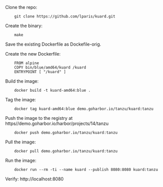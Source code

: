 Clone the repo:

		git clone https://github.com/lparis/kuard.git

Create the binary:

		make

Save the existing Dockerfile as Dockefile-orig.

Create the new Dockerfile:

		FROM alpine
		COPY bin/blue/amd64/kuard /kuard
		ENTRYPOINT [ "/kuard" ]

Build the image:

		docker build -t kuard-amd64:blue .

Tag the image:

		docker tag kuard-amd64:blue demo.goharbor.io/tanzu/kuard:tanzu

Push the image to the registry at https//demo.goharbor.io/harbor/projects/14/tanzu

		docker push demo.goharbor.io/tanzu/kuard:tanzu

Pull the image:

		docker pull demo.goharbor.io/tanzu/kuard:tanzu

Run the image:

		docker run --rm -ti --name kuard --publish 8080:8080 kuard:tanzu

Verify: http://localhost:8080


		

